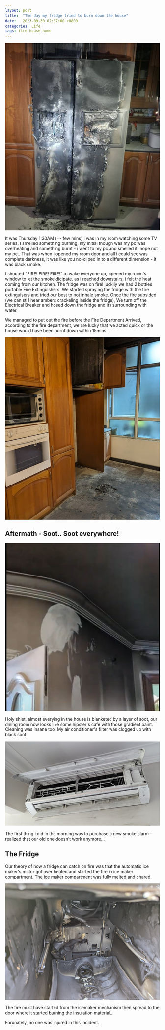 ```yaml
---
layout: post
title:  "The day my fridge tried to burn down the house"
date:   2023-09-30 02:37:00 +0800
categories: Life
tags: fire house home
---
```


![The burnt down Fridge](/images/20230930/fridgeburnt.jpg)

It was Thursday 1:30AM (+- few mins) i was in my room watching some TV series.
I smelled something burning, my initial though was my pc was overheating and something burnt - i went to my pc and smelled it, nope not my pc..
That was when i opened my room door and all i could see was complete darkness, it was like you no-cliped in to a different dimension - it was black smoke.

I shouted "FIRE! FIRE! FIRE!" to wake everyone up, opened my room's window to let the smoke dicipate. as i reached downstairs, i felt the heat coming from our 
kitchen. The fridge was on fire! luckily we had 2 bottles portable Fire Extinguishers. We started spraying the fridge with the fire extinguisers and tried our best to not inhale
smoke. Once the fire subsided (we can still hear ambers crackeling inside the fridge), We turn off the Electrical Breaker and hosed down the fridge and its surrounding with water.

We managed to put out the fire before the Fire Department Arrived, according to the fire department, we are lucky that we acted quick or the house would have been burnt down within 15mins.


![Aftermath](/images/20230930/Aftermath.jpg)


## Aftermath - Soot.. Soot everywhere!

![Hipster Wall?](/images/20230930/Wall.jpg)

Holy shiet, almost everying in the house is blanketed by a layer of soot, our dining room now looks like some hipster's cafe with those gradient paint.
Cleaning was insane too, My air conditioner's filter was clogged up with black soot.

![The air conditioner](/images/20230930/Air%20conditioner.jpg)

The first thing i did in the morning was to purchase a new smoke alarm - realized that our old one doesn't work anymore... 

## The Fridge

Our theory of how a fridge can catch on fire was that the automatic ice maker's motor got over heated and started the fire in ice maker compartment.
The ice maker compartment was fully melted and chared.

![Ice Maker](/images/20230930/icemaker.jpg)

The fire must have started from the icemaker mechanism then spread to the door where it started burning the insulation material...

Forunately, no one was injured in this incident.

